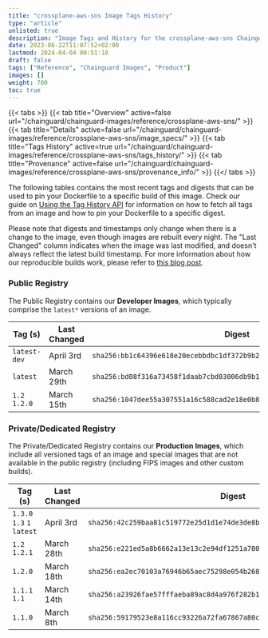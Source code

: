```yaml
---
title: "crossplane-aws-sns Image Tags History"
type: "article"
unlisted: true
description: "Image Tags and History for the crossplane-aws-sns Chainguard Image"
date: 2023-06-22T11:07:52+02:00
lastmod: 2024-04-04 00:51:18
draft: false
tags: ["Reference", "Chainguard Images", "Product"]
images: []
weight: 700
toc: true
---
```


{{< tabs >}}
{{< tab title="Overview" active=false url="/chainguard/chainguard-images/reference/crossplane-aws-sns/" >}}
{{< tab title="Details" active=false url="/chainguard/chainguard-images/reference/crossplane-aws-sns/image_specs/" >}}
{{< tab title="Tags History" active=true url="/chainguard/chainguard-images/reference/crossplane-aws-sns/tags_history/" >}}
{{< tab title="Provenance" active=false url="/chainguard/chainguard-images/reference/crossplane-aws-sns/provenance_info/" >}}
{{</ tabs >}}

The following tables contains the most recent tags and digests that can be used to pin your Dockerfile to a specific build of this image. Check our guide on [Using the Tag History API](/chainguard/chainguard-images/using-the-tag-history-api/) for information on how to fetch all tags from an image and how to pin your Dockerfile to a specific digest.

Please note that digests and timestamps only change when there is a change to the image, even though images are rebuilt every night. The "Last Changed" column indicates when the image was last modified, and doesn't always reflect the latest build timestamp. For more information about how our reproducible builds work, please refer to [this blog post](https://www.chainguard.dev/unchained/reproducing-chainguards-reproducible-image-builds).

### Public Registry
The Public Registry contains our **Developer Images**, which typically comprise the `latest*` versions of an image.

| Tag (s)        | Last Changed | Digest                                                                    |
|----------------|--------------|---------------------------------------------------------------------------|
|  `latest-dev`  | April 3rd    | `sha256:bb1c64396e618e20ecebbdbc1df372b9b26db509f5a72d42512040f872cea4b2` |
|  `latest`      | March 29th   | `sha256:bd08f316a73458f1daab7cbd03006db9b178c1f2de4d784065cd18a07fc64d44` |
|  `1.2` `1.2.0` | March 15th   | `sha256:1047dee55a307551a16c588cad2e18e0b836ab3497bdcb3d900f23bf33be2845` |


### Private/Dedicated Registry
The Private/Dedicated Registry contains our **Production Images**, which include all versioned tags of an image and special images that are not available in the public registry (including FIPS images and other custom builds).

| Tag (s)                     | Last Changed | Digest                                                                    |
|-----------------------------|--------------|---------------------------------------------------------------------------|
|  `1.3.0` `1.3` `1` `latest` | April 3rd    | `sha256:42c259baa81c519772e25d1d1e74de3de8bd533e4b74f4103b3492c913c612e0` |
|  `1.2` `1.2.1`              | March 28th   | `sha256:e221ed5a8b6662a13e13c2e94df1251a780f09a19326f9b9cdf47121eda4ba39` |
|  `1.2.0`                    | March 18th   | `sha256:ea2ec70103a76946b65aec75298e054b268c5617ed694d0e301cb9977e9611eb` |
|  `1.1.1` `1.1`              | March 14th   | `sha256:a23926fae57fffaeba89ac8d4a976f282b1ecba649a0573d68fe4bc02a529363` |
|  `1.1.0`                    | March 8th    | `sha256:59179523e8a116cc93226a72fa67867a80c6f3faabd45c5144a916deba1e6d22` |

